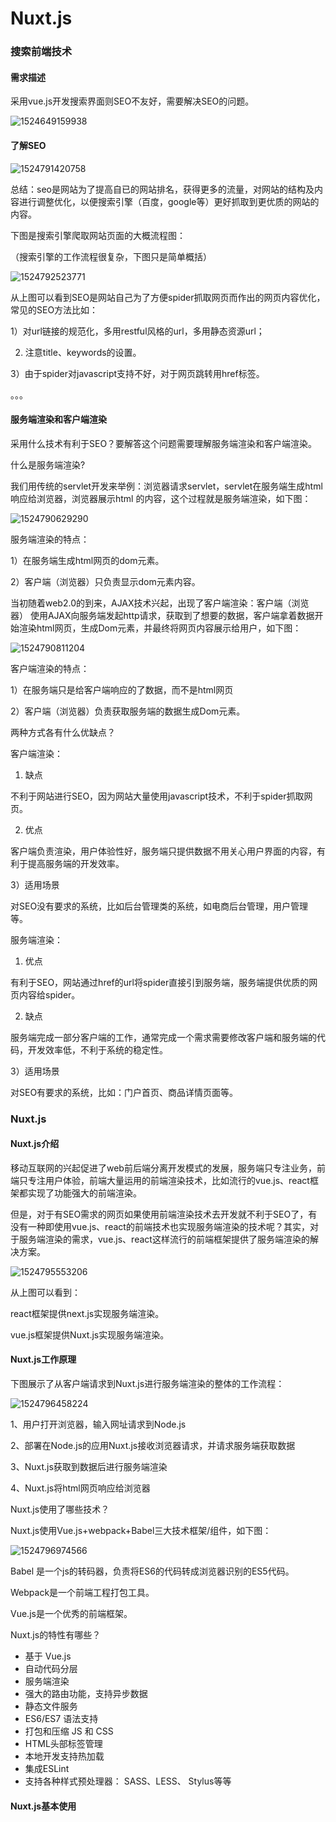 # Nuxt.js

### 搜索前端技术

#### 需求描述

采用vue.js开发搜索界面则SEO不友好，需要解决SEO的问题。

![1524649159938](file:///E:/%E4%BC%A0%E6%99%BA%E5%B7%A5%E4%BD%9C/%E5%A4%87%E8%AF%BE%E8%B5%84%E6%96%99/%E5%AD%A6%E6%88%90%E5%9C%A8%E7%BA%BF/HTML%E7%89%88%E6%9C%AC%E5%AD%A6%E6%88%90%E8%AE%B2%E4%B9%89/day12-%E6%90%9C%E7%B4%A2%E5%89%8D%E7%AB%AF%20Nuxt.js/images/1524649159938.png)

#### 了解SEO

![1524791420758](file:///E:/%E4%BC%A0%E6%99%BA%E5%B7%A5%E4%BD%9C/%E5%A4%87%E8%AF%BE%E8%B5%84%E6%96%99/%E5%AD%A6%E6%88%90%E5%9C%A8%E7%BA%BF/HTML%E7%89%88%E6%9C%AC%E5%AD%A6%E6%88%90%E8%AE%B2%E4%B9%89/day12-%E6%90%9C%E7%B4%A2%E5%89%8D%E7%AB%AF%20Nuxt.js/images/1524791420758.png)

总结：seo是网站为了提高自已的网站排名，获得更多的流量，对网站的结构及内容进行调整优化，以便搜索引擎（百度，google等）更好抓取到更优质的网站的内容。

下图是搜索引擎爬取网站页面的大概流程图：

（搜索引擎的工作流程很复杂，下图只是简单概括）

![1524792523771](file:///E:/%E4%BC%A0%E6%99%BA%E5%B7%A5%E4%BD%9C/%E5%A4%87%E8%AF%BE%E8%B5%84%E6%96%99/%E5%AD%A6%E6%88%90%E5%9C%A8%E7%BA%BF/HTML%E7%89%88%E6%9C%AC%E5%AD%A6%E6%88%90%E8%AE%B2%E4%B9%89/day12-%E6%90%9C%E7%B4%A2%E5%89%8D%E7%AB%AF%20Nuxt.js/images/1524792523771.png)

 从上图可以看到SEO是网站自己为了方便spider抓取网页而作出的网页内容优化，常见的SEO方法比如：

1）对url链接的规范化，多用restful风格的url，多用静态资源url；

2) 注意title、keywords的设置。

3）由于spider对javascript支持不好，对于网页跳转用href标签。

。。。

#### 服务端渲染和客户端渲染

采用什么技术有利于SEO？要解答这个问题需要理解服务端渲染和客户端渲染。

什么是服务端渲染?

我们用传统的servlet开发来举例：浏览器请求servlet，servlet在服务端生成html响应给浏览器，浏览器展示html 的内容，这个过程就是服务端渲染，如下图：

![1524790629290](file:///E:/%E4%BC%A0%E6%99%BA%E5%B7%A5%E4%BD%9C/%E5%A4%87%E8%AF%BE%E8%B5%84%E6%96%99/%E5%AD%A6%E6%88%90%E5%9C%A8%E7%BA%BF/HTML%E7%89%88%E6%9C%AC%E5%AD%A6%E6%88%90%E8%AE%B2%E4%B9%89/day12-%E6%90%9C%E7%B4%A2%E5%89%8D%E7%AB%AF%20Nuxt.js/images/1524790629290.png)

服务端渲染的特点：

1）在服务端生成html网页的dom元素。

2）客户端（浏览器）只负责显示dom元素内容。

 

当初随着web2.0的到来，AJAX技术兴起，出现了客户端渲染：客户端（浏览器） 使用AJAX向服务端发起http请求，获取到了想要的数据，客户端拿着数据开始渲染html网页，生成Dom元素，并最终将网页内容展示给用户，如下图：

![1524790811204](file:///E:/%E4%BC%A0%E6%99%BA%E5%B7%A5%E4%BD%9C/%E5%A4%87%E8%AF%BE%E8%B5%84%E6%96%99/%E5%AD%A6%E6%88%90%E5%9C%A8%E7%BA%BF/HTML%E7%89%88%E6%9C%AC%E5%AD%A6%E6%88%90%E8%AE%B2%E4%B9%89/day12-%E6%90%9C%E7%B4%A2%E5%89%8D%E7%AB%AF%20Nuxt.js/images/1524790811204.png)

客户端渲染的特点：

1）在服务端只是给客户端响应的了数据，而不是html网页

2）客户端（浏览器）负责获取服务端的数据生成Dom元素。

 

两种方式各有什么优缺点？

客户端渲染：

1) 缺点

不利于网站进行SEO，因为网站大量使用javascript技术，不利于spider抓取网页。

2) 优点

客户端负责渲染，用户体验性好，服务端只提供数据不用关心用户界面的内容，有利于提高服务端的开发效率。

3）适用场景 

对SEO没有要求的系统，比如后台管理类的系统，如电商后台管理，用户管理等。

 

服务端渲染：

1) 优点

有利于SEO，网站通过href的url将spider直接引到服务端，服务端提供优质的网页内容给spider。

2) 缺点

服务端完成一部分客户端的工作，通常完成一个需求需要修改客户端和服务端的代码，开发效率低，不利于系统的稳定性。

3）适用场景

对SEO有要求的系统，比如：门户首页、商品详情页面等。

### Nuxt.js

#### Nuxt.js介绍

​	移动互联网的兴起促进了web前后端分离开发模式的发展，服务端只专注业务，前端只专注用户体验，前端大量运用的前端渲染技术，比如流行的vue.js、react框架都实现了功能强大的前端渲染。

​	但是，对于有SEO需求的网页如果使用前端渲染技术去开发就不利于SEO了，有没有一种即使用vue.js、react的前端技术也实现服务端渲染的技术呢？其实，对于服务端渲染的需求，vue.js、react这样流行的前端框架提供了服务端渲染的解决方案。

![1524795553206](file:///E:/%E4%BC%A0%E6%99%BA%E5%B7%A5%E4%BD%9C/%E5%A4%87%E8%AF%BE%E8%B5%84%E6%96%99/%E5%AD%A6%E6%88%90%E5%9C%A8%E7%BA%BF/HTML%E7%89%88%E6%9C%AC%E5%AD%A6%E6%88%90%E8%AE%B2%E4%B9%89/day12-%E6%90%9C%E7%B4%A2%E5%89%8D%E7%AB%AF%20Nuxt.js/images/1524795553206.png)

从上图可以看到：

react框架提供next.js实现服务端渲染。

vue.js框架提供Nuxt.js实现服务端渲染。

 #### Nuxt.js工作原理

下图展示了从客户端请求到Nuxt.js进行服务端渲染的整体的工作流程：

![1524796458224](file:///E:/%E4%BC%A0%E6%99%BA%E5%B7%A5%E4%BD%9C/%E5%A4%87%E8%AF%BE%E8%B5%84%E6%96%99/%E5%AD%A6%E6%88%90%E5%9C%A8%E7%BA%BF/HTML%E7%89%88%E6%9C%AC%E5%AD%A6%E6%88%90%E8%AE%B2%E4%B9%89/day12-%E6%90%9C%E7%B4%A2%E5%89%8D%E7%AB%AF%20Nuxt.js/images/1524796458224.png)

1、用户打开浏览器，输入网址请求到Node.js

2、部署在Node.js的应用Nuxt.js接收浏览器请求，并请求服务端获取数据

3、Nuxt.js获取到数据后进行服务端渲染

4、Nuxt.js将html网页响应给浏览器

 

Nuxt.js使用了哪些技术？

Nuxt.js使用Vue.js+webpack+Babel三大技术框架/组件，如下图：

![1524796974566](file:///E:/%E4%BC%A0%E6%99%BA%E5%B7%A5%E4%BD%9C/%E5%A4%87%E8%AF%BE%E8%B5%84%E6%96%99/%E5%AD%A6%E6%88%90%E5%9C%A8%E7%BA%BF/HTML%E7%89%88%E6%9C%AC%E5%AD%A6%E6%88%90%E8%AE%B2%E4%B9%89/day12-%E6%90%9C%E7%B4%A2%E5%89%8D%E7%AB%AF%20Nuxt.js/images/1524796974566.png)

Babel 是一个js的转码器，负责将ES6的代码转成浏览器识别的ES5代码。

Webpack是一个前端工程打包工具。

Vue.js是一个优秀的前端框架。

 

Nuxt.js的特性有哪些？

- 基于 Vue.js
- 自动代码分层
- 服务端渲染
- 强大的路由功能，支持异步数据
- 静态文件服务
- ES6/ES7 语法支持
- 打包和压缩 JS 和 CSS
- HTML头部标签管理
- 本地开发支持热加载
- 集成ESLint
- 支持各种样式预处理器： SASS、LESS、 Stylus等等

#### Nuxt.js基本使用

